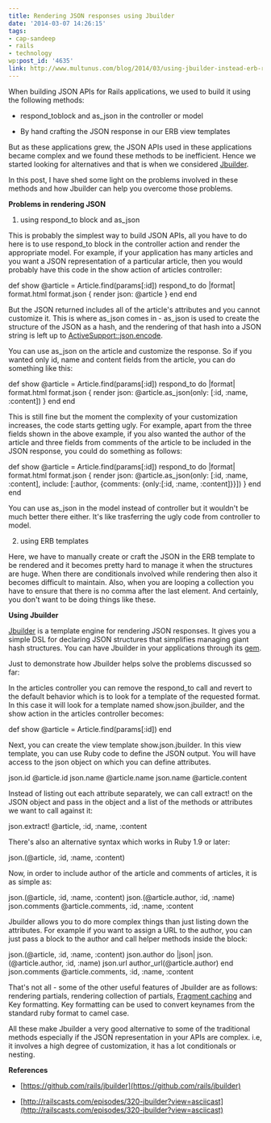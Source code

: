 ```yaml
---
title: Rendering JSON responses using Jbuilder
date: '2014-03-07 14:26:15'
tags:
- cap-sandeep
- rails
- technology
wp:post_id: '4635'
link: http://www.multunus.com/blog/2014/03/using-jbuilder-instead-erb-rendering-json-response/
---
```


When building JSON APIs for Rails applications, we used to build it using the following methods:


* respond_toblock and 
as_json in the controller or model

    
* By hand crafting the JSON response in our ERB view templates


But as these applications grew, the JSON APIs used in these applications became complex and we found these methods to be inefficient. Hence we started looking for alternatives and that is when we considered [Jbuilder](https://github.com/rails/jbuilder).


In this post, I have shed some light on the problems involved in these methods and how Jbuilder can help you overcome those problems.


**Problems in rendering JSON**


1) using respond_to block and as_json

This is probably the simplest way to build JSON APIs, all you have to do here is to use 
respond_to block in the controller action and render the appropriate model. For example, if your application has many articles and you want a JSON representation of a particular article, then you would probably have this code in the 
show action of articles controller:


def show
  @article = Article.find(params[:id])
  respond_to do |format|
    format.html
    format.json { render json: @article }
  end
end

But the JSON returned includes all of the article's attributes and you cannot customize it. This is where 
as_json comes in - 
as_json is used to create the structure of the JSON as a hash, and the rendering of that hash into a JSON string is left up to 
[ActiveSupport::json.encode](http://api.rubyonrails.org/classes/ActiveSupport/JSON/Encoding/Encoder.html).

You can use
as_json on the article and customize the response. So if you wanted only 
id, 
name and 
content fields from the article, you can do something like this:


def show
  @article = Article.find(params[:id])
  respond_to do |format|
    format.html
    format.json { render json: @article.as_json(only: [:id, :name, :content]) }
  end
end

This is still fine but the moment the complexity of your customization increases, the code starts getting ugly. For example, apart from the three fields shown in the above example, if you also wanted the author of the article and three fields from comments of the article to be included in the JSON response, you could do something as follows:


def show
  @article = Article.find(params[:id])
  respond_to do |format|
    format.html
    format.json { render json: @article.as_json(only: [:id, :name, :content], include: [:author, {comments: {only:[:id, :name, :content]}}]) }
  end
end

You can use 
as_json in the model instead of controller but it wouldn't be much better there either. It's like trasferring the ugly code from controller to model.


2) using ERB templates


Here, we have to manually create or craft the JSON in the ERB template to be rendered and it becomes pretty hard to manage it when the structures are huge. When there are conditionals involved while rendering then also it becomes difficult to maintain. Also, when you are looping a collection you have to ensure that there is no comma after the last element. And certainly, you don't want to be doing things like these.


**Using Jbuilder**


[Jbuilder](https://github.com/rails/jbuilder) is a template engine for rendering JSON responses. It gives you a simple DSL for declaring JSON structures that simplifies managing giant hash structures. You can have Jbuilder in your applications through its 
[gem](http://rubygems.org/gems/jbuilder).

Just to demonstrate how Jbuilder helps solve the problems discussed so far:

In the 
articles controller you can remove the 
respond_to call and revert to the default behavior which is to look for a template of the requested format. In this case it will look for a template named 
show.json.jbuilder, and the show action in the 
articles controller becomes:


def show
  @article = Article.find(params[:id])
end

Next, you can create the view template 
show.json.jbuilder. In this view template, you can use Ruby code to define the JSON output. You will have access to the json object on which you can define attributes.


json.id @article.id
json.name @article.name
json.name @article.content

Instead of listing out each attribute separately, we can call 
extract! on the JSON object and pass in the object and a list of the methods or attributes we want to call against it:


json.extract! @article, :id, :name, :content


There's also an alternative syntax which works in Ruby 1.9 or later:


json.(@article, :id, :name, :content)


Now, in order to include author of the article and comments of articles, it is as simple as:


json.(@article, :id, :name, :content)
json.(@article.author, :id, :name)
json.comments @article.comments, :id, :name, :content

Jbuilder allows you to do more complex things than just listing down the attributes. For example if you want to assign a URL to the author, you can just pass a block to the author and call helper methods inside the block:


json.(@article, :id, :name, :content)
json.author do |json|
    json.(@article.author, :id, :name)
    json.url author_url(@article.author)
end
json.comments @article.comments, :id, :name, :content

That's not all - some of the other useful features of Jbuilder are as follows: rendering partials, rendering collection of partials, 
[Fragment caching](http://guides.rubyonrails.org/caching_with_rails.html) and Key formatting. Key formatting can be used to convert keynames from the standard ruby format to camel case.

All these make Jbuilder a very good alternative to some of the traditional methods especially if the JSON representation in your APIs are complex. i.e, it involves a high degree of customization, it has a lot conditionals or nesting.


**References**


* [https://github.com/rails/jbuilder](https://github.com/rails/jbuilder)

    
* [http://railscasts.com/episodes/320-jbuilder?view=asciicast](http://railscasts.com/episodes/320-jbuilder?view=asciicast)
